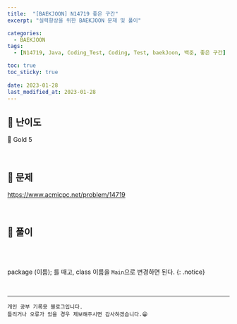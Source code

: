 ```yaml
---
title:  "[BAEKJOON] N14719 좋은 구간"
excerpt: "실력향상을 위한 BAEKJOON 문제 및 풀이"

categories:
  - BAEKJOON
tags:
  - [N14719, Java, Coding_Test, Coding, Test, baekJoon, 백준, 좋은 구간]

toc: true
toc_sticky: true
 
date: 2023-01-28
last_modified_at: 2023-01-28
---
```


## 📌 난이도

  🥇 Gold 5

<br>

## 📌 문제

<https://www.acmicpc.net/problem/14719>




<br>

## 📌 풀이

<br>



<br>

package (이름); 를 때고, class 이름을 `Main`으로 변경하면 된다.
{: .notice} 



<br>


***
    개인 공부 기록용 블로그입니다.
    틀리거나 오류가 있을 경우 제보해주시면 감사하겠습니다.😁